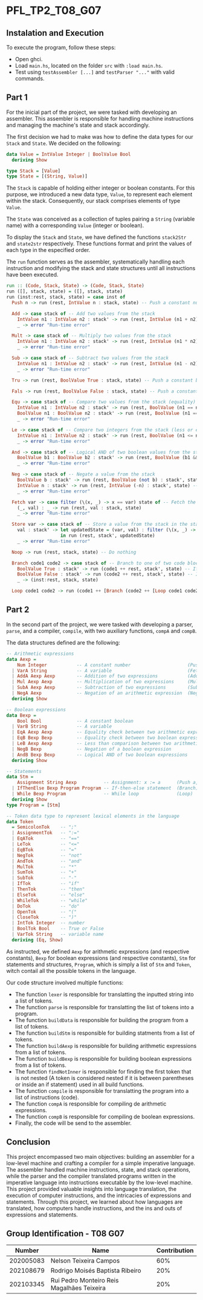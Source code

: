 # PFL_TP2_T08_G07

## Instalation and Execution

To execute the program, follow these steps:

- Open ghci.
- Load `main.hs`, located on the folder `src` with `:load main.hs`.
- Test using `testAssembler [...]` and `testParser "..."` with valid commands.

## Part 1

For the inicial part of the project, we were tasked with developing an assembler. This assembler is responsible for handling machine instructions and managing the machine's state and stack accordingly.

The first decision we had to make was how to define the data types for our `Stack` and `State`. We decided on the following:

```hs
data Value = IntValue Integer | BoolValue Bool
  deriving Show

type Stack = [Value]
type State = [(String, Value)]
```

The `Stack` is capable of holding either integer or boolean constants. For this purpose, we introduced a new data type, `Value`, to represent each element within the stack. Consequently, our stack comprises elements of type `Value`.

The `State` was conceived as a collection of tuples pairing a `String` (variable name) with a corresponding `Value` (integer or boolean).

To display the `Stack` and `State`, we have defined the functions `stack2Str` and `state2str` respectively. These functions format and print the values of each type in the especified order.

The `run` function serves as the assembler, systematically handling each instruction and modifying the stack and state structures until all instructions have been executed.

```hs
run :: (Code, Stack, State) -> (Code, Stack, State)
run ([], stack, state) = ([], stack, state)
run (inst:rest, stack, state) = case inst of
  Push n -> run (rest, IntValue n : stack, state) -- Push a constant number onto the stack

  Add -> case stack of -- Add two values from the stack
    IntValue n1 : IntValue n2 : stack' -> run (rest, IntValue (n1 + n2) : stack', state)
    _ -> error "Run-time error"

  Mult -> case stack of -- Multiply two values from the stack
    IntValue n1 : IntValue n2 : stack' -> run (rest, IntValue (n1 * n2) : stack', state)
    _ -> error "Run-time error"

  Sub -> case stack of -- Subtract two values from the stack
    IntValue n1 : IntValue n2 : stack' -> run (rest, IntValue (n1 - n2) : stack', state)
    _ -> error "Run-time error"

  Tru -> run (rest, BoolValue True : stack, state) -- Push a constant boolean (True) onto the stack

  Fals -> run (rest, BoolValue False : stack, state) -- Push a constant boolean (False) onto the stack

  Equ -> case stack of -- Compare two values from the stack (equality)
    IntValue n1 : IntValue n2 : stack' -> run (rest, BoolValue (n1 == n2) : stack', state) -- Compare two integers from the stack
    BoolValue n1 : BoolValue n2 : stack' -> run (rest, BoolValue (n1 == n2) : stack', state) -- Compare two booleans from the stack
    _ -> error "Run-time error"

  Le -> case stack of -- Compare two integers from the stack (less or equal)
    IntValue n1 : IntValue n2 : stack' -> run (rest, BoolValue (n1 <= n2) : stack', state)
    _ -> error "Run-time error"

  And -> case stack of -- Logical AND of two boolean values from the stack
    BoolValue b1 : BoolValue b2 : stack' -> run (rest, BoolValue (b1 && b2) : stack', state)
    _ -> error "Run-time error"

  Neg -> case stack of -- Negate a value from the stack
    BoolValue b : stack' -> run (rest, BoolValue (not b) : stack', state) -- Negate a boolean from the stack
    IntValue n : stack' -> run (rest, IntValue (-n) : stack', state) -- Negate an integer from the stack
    _ -> error "Run-time error"

  Fetch var -> case filter (\(x, _) -> x == var) state of -- Fetch the value of a variable from the state
    (_, val) : _ -> run (rest, val : stack, state)
    _ -> error "Run-time error"

  Store var -> case stack of -- Store a value from the stack in the state
    val : stack' -> let updatedState = (var, val) : filter (\(x, _) -> x /= var) state
                    in run (rest, stack', updatedState)
    _ -> error "Run-time error"

  Noop -> run (rest, stack, state) -- Do nothing

  Branch code1 code2 -> case stack of -- Branch to one of two code blocks depending on the value on top of the stack
    BoolValue True : stack' -> run (code1 ++ rest, stack', state) -- If the value on top of the stack is True, run the first code block
    BoolValue False : stack' -> run (code2 ++ rest, stack', state) -- If the value on top of the stack is False, run the second code block
    _ -> (inst:rest, stack, state)

  Loop code1 code2 -> run (code1 ++ [Branch (code2 ++ [Loop code1 code2]) [Noop]] ++ rest, stack, state) -- Loop a code block while the value on top of the stack is True
```

## Part 2

In the second part of the project, we were tasked with developing a parser, `parse`, and a compiler, `compile`, with two auxiliary functions, `compA` and `compB`.

The data structures defined are the following:

```hs
-- Arithmetic expressions
data Aexp =
    Num Integer           -- A constant number                     (Push n)
  | VarA String           -- A variable                            (Fetch "x")
  | AddA Aexp Aexp        -- Addition of two expressions           (Add)
  | Mul Aexp Aexp         -- Multiplication of two expressions     (Mult)
  | SubA Aexp Aexp        -- Subtraction of two expressions        (Sub)
  | NegA Aexp             -- Negation of an arithmetic expression  (Neg)
  deriving Show

-- Boolean expressions
data Bexp =
    Bool Bool             -- A constant boolean                                       (Tru/Fals)
  | VarB String           -- A variable                                               (Fetch "x")
  | EqA Aexp Aexp         -- Equality check between two arithmetic expressions        (Equ)
  | EqB Bexp Bexp         -- Equality check between two boolean expressions           (Equ)
  | LeB Aexp Aexp         -- Less than comparison between two arithmetic expressions  (Le)
  | NegB Bexp             -- Negation of a boolean expression                         (Neg)
  | AndB Bexp Bexp        -- Logical AND of two boolean expressions                   (And)
  deriving Show

-- Statements
data Stm =
    Assignment String Aexp          -- Assignment: x := a      (Push a,Store "x")
  | IfThenElse Bexp Program Program -- If-then-else statement  (Branch)
  | While Bexp Program              -- While loop              (Loop)
  deriving Show
type Program = [Stm]

-- Token data type to represent lexical elements in the language
data Token
  = SemicolonTok    -- ";"
  | AssignmentTok   -- ":="
  | EqATok          -- "=="
  | LeTok           -- "<="
  | EqBTok          -- "="
  | NegTok          -- "not"
  | AndTok          -- "and"
  | MulTok          -- "*"
  | SumTok          -- "+"
  | SubTok          -- "-"
  | IfTok           -- "if"
  | ThenTok         -- "then"
  | ElseTok         -- "else"
  | WhileTok        -- "while"
  | DoTok           -- "do"
  | OpenTok         -- "("
  | CloseTok        -- ")"
  | IntTok Integer  -- number
  | BoolTok Bool    -- True or False
  | VarTok String   -- variable name
  deriving (Eq, Show)
```

As instructed, we defined `Aexp` for arithmetic expressions (and respective constants), `Bexp` for boolean expressions (and respective constants), `Stm` for statements and structures, `Program`, which is simply a list of `Stm` and `Token`, witch contail all the possible tokens in the language.

Our code structure involved multiple functions:

- The function `lexer` is responsible for translatting the inputted string into a list of tokens.
- The function `parse` is responsible for translatting the list of tokens into a program.
- The function `buildData` is responsible for building the program from a list of tokens.
- The function `buildStm` is responsible for building statments from a list of tokens.
- The function `buildAexp` is responsible for building arithmetic expressions from a list of tokens.
- The function `buildBexp` is responsible for building boolean expressions from a list of tokens.
- The function `findNotInner` is responsible for finding the first token that is not nested (A token is considered nested if it is between parentheses or inside an if statement) used in all build functions.
- The function `compile` is responsible for translatting the program into a list of instructions (code).
- The function `compA` is responsible for compiling de arithmetic expressions.
- The function `compB` is responsible for compiling de boolean expressions.
- Finally, the code will be send to the assembler.

## Conclusion

This project encompassed two main objectives: building an assembler for a low-level machine and crafting a compiler for a simple imperative language. The assembler handled machine instructions, state, and stack operations, while the parser and the compiler translated programs written in the imperative language into instructions executable by the low-level machine. This project provided valuable insights into language translation, the execution of computer instructions, and the intricacies of expressions and statements. Through this project, we learned about how languages are translated, how computers handle instructions, and the ins and outs of expressions and statements.

## Group Identification - T08 G07

|   Number   | Name                                       | Contribution |
|------------|--------------------------------------------|--------------|
| 202005083  | Nelson Teixeira Campos                     | 60%          |
| 202108679  | Rodrigo Moisés Baptista Ribeiro            | 20%          |
| 202103345  | Rui Pedro Monteiro Reis Magalhães Teixeira | 20%          |
